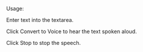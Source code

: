 Usage:

Enter text into the textarea.

Click Convert to Voice to hear the text spoken aloud.

Click Stop to stop the speech.
